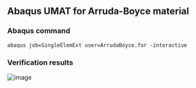 ## Abaqus UMAT for Arruda-Boyce material

### Abaqus command
```
abaqus job=SingleElemExt user=ArrudaBoyce.for -interactive
```

### Verification results
![image](https://github.com/brightfrank1999/abaqus-umat/blob/main/ArrudaBoyce/img/Verification.jpg)


